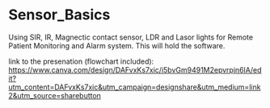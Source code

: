 # Sensor_Basics
Using SIR, IR, Magnectic contact sensor, LDR and Lasor lights for Remote Patient Monitoring and Alarm system. This will hold the software. 

link to the presenation (flowchart included): https://www.canva.com/design/DAFvxKs7xic/i5bvGm9491M2epvrpjn6lA/edit?utm_content=DAFvxKs7xic&utm_campaign=designshare&utm_medium=link2&utm_source=sharebutton
